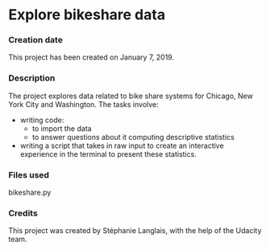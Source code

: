 # Explore bikeshare data

### Creation date
This project has been created on January 7, 2019.

### Description
The project explores data related to bike share systems for Chicago, New York City and Washington.
The tasks involve:
- writing code:
    * to import the data
    * to answer questions about it computing descriptive statistics
- writing a script that takes in raw input to create an interactive experience in the terminal to present these statistics.

### Files used
bikeshare.py

### Credits
This project was created by Stéphanie Langlais, with the help of the Udacity team.
